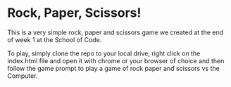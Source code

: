 # Rock, Paper, Scissors!

This is a very simple rock, paper and scissors game we created at the end of week 1 at the School of Code.


To play, simply clone the repo to your local drive, right click on the index.html file and open it with chrome or your browser of choice and then follow the game prompt to play a game of rock paper and scissors vs the Computer.
